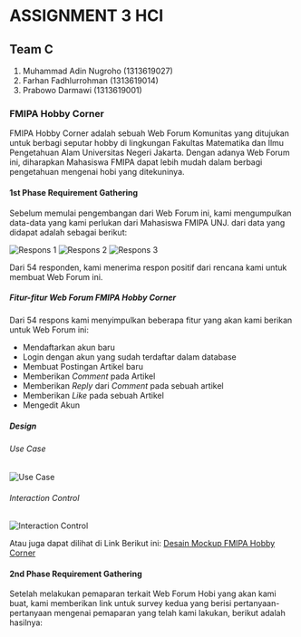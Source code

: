 # ASSIGNMENT 3 HCI
## Team C
1. Muhammad Adin Nugroho (1313619027)
2. Farhan Fadhlurrohman (1313619014)
3. Prabowo Darmawi (1313619001)


### FMIPA Hobby Corner

FMIPA Hobby Corner adalah sebuah Web Forum Komunitas yang ditujukan untuk berbagi seputar hobby di lingkungan Fakultas Matematika dan Ilmu Pengetahuan Alam Universitas Negeri Jakarta. Dengan adanya Web Forum ini, diharapkan Mahasiswa FMIPA dapat lebih mudah dalam berbagi pengetahuan mengenai hobi yang ditekuninya.


#### 1st Phase Requirement Gathering
Sebelum memulai pengembangan dari Web Forum ini, kami mengumpulkan data-data yang kami perlukan dari Mahasiswa FMIPA UNJ. dari data yang didapat adalah sebagai berikut:

![Respons 1](https://github.com/RealizeID/FMIPA-Hobby-Corner/blob/main/Respons_Kuesioner-1/Kuesioner-1_Respons-1.jpeg)
![Respons 2](https://github.com/RealizeID/FMIPA-Hobby-Corner/blob/main/Respons_Kuesioner-1/Kuesioner-1_Respons-2.jpeg)
![Respons 3](https://github.com/RealizeID/FMIPA-Hobby-Corner/blob/main/Respons_Kuesioner-1/Kuesioner-1_Respons-3.jpeg)

Dari 54 responden, kami menerima respon positif dari rencana kami untuk membuat Web Forum ini.


##### Fitur-fitur Web Forum FMIPA Hobby Corner
Dari 54 respons kami menyimpulkan beberapa fitur yang akan kami berikan untuk Web Forum ini:
* Mendaftarkan akun baru
* Login dengan akun yang sudah terdaftar dalam database
* Membuat Postingan Artikel baru
* Memberikan _Comment_ pada Artikel
* Memberikan _Reply_ dari _Comment_ pada sebuah artikel
* Memberikan _Like_ pada sebuah Artikel
* Mengedit Akun

##### Design
###### Use Case
![Use Case](https://github.com/RealizeID/FMIPA-Hobby-Corner/blob/main/FMIPA-Hobby-Corner_Use-Case.png)
###### Interaction Control
![Interaction Control](https://github.com/RealizeID/FMIPA-Hobby-Corner/blob/main/FMIPA-Hobby_Corner_Interaction-Control.jpeg)

Atau juga dapat dilihat di Link Berikut ini: [Desain Mockup FMIPA Hobby Corner](https://xd.adobe.com/view/bc3ee1bc-fb3f-4d17-bb63-679b0e0d1b51-e96d/)


#### 2nd Phase Requirement Gathering
Setelah melakukan pemaparan terkait Web Forum Hobi yang akan kami buat, kami memberikan link untuk survey kedua yang berisi pertanyaan-pertanyaan mengenai pemaparan yang telah kami lakukan, berikut adalah hasilnya:

